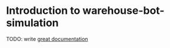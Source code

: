 # Introduction to warehouse-bot-simulation

TODO: write [great documentation](http://jacobian.org/writing/what-to-write/)
